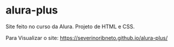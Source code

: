 # alura-plus
Site feito no curso da Alura. Projeto de HTML e CSS.

Para Visualizar o site: https://severinoribneto.github.io/alura-plus/
